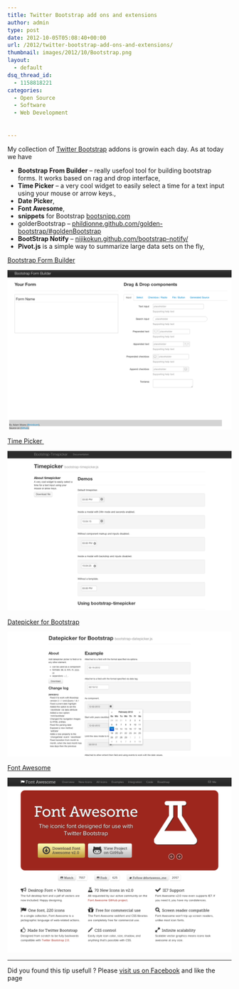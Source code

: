 ```yaml
---
title: Twitter Bootstrap add ons and extensions
author: admin
type: post
date: 2012-10-05T05:08:40+00:00
url: /2012/twitter-bootstrap-add-ons-and-extensions/
thumbnail: images/2012/10/Bootstrap.png
layout:
  - default
dsq_thread_id:
  - 1158818221
categories:
  - Open Source
  - Software
  - Web Development


---
```

My collection of [Twitter Bootstrap](http://twitter.github.com/bootstrap/) addons is growin each day. As at today we have

  * **Bootstrap From Builder** &#8211; really usefool tool for building bootstrap forms. It works based on rag and drop interface,
  * **Time Picker** &#8211; a very cool widget to easily select a time for a text input using your mouse or arrow keys.,
  * **Date Picker**,
  * **Font Awesome**,
  * **snippets** for Bootstrap [bootsnipp.com](http://bootsnipp.com/)
  * golderBootstrap &#8211; [phildionne.github.com/golden-bootstrap/#goldenBootstrap](http://phildionne.github.com/golden-bootstrap/#goldenBootstrap)
  * **BootStrap Notify** &#8211; [nijikokun.github.com/bootstrap-notify/](http://nijikokun.github.com/bootstrap-notify/)
  * **Pivot.js** is a simple way to summarize large data sets on the fly,

<!--more-->

[Bootstrap Form Builder](http://bootstrap-forms.heroku.com/)

![](/images/2012/10/Bootstrap-Form-Builder.png)

[Time Picker ](http://jdewit.github.com/bootstrap-timepicker/)

![](/images/2012/10/Timepicker-for-Twitter-Bootstrap.png)

[Datepicker for Bootstrap](http://www.eyecon.ro/bootstrap-datepicker/)

![](/images/2012/10/Datepicker-for-Bootstrap.png)

[Font Awesome](http://fortawesome.github.com/Font-Awesome/#)

![Font Awesome](/images/2012/10/Font-Awesome.png)

* * *

Did you found this tip usefull ? Please [visit us on Facebook](https://www.facebook.com/spidersoftau) and like the page